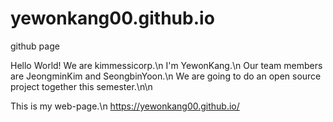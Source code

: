 # yewonkang00.github.io
github page

Hello World!
We are kimmessicorp.\n
I'm YewonKang.\n
Our team members are JeongminKim and SeongbinYoon.\n
We are going to do an open source project together this semester.\n\n

This is my web-page.\n
https://yewonkang00.github.io/
